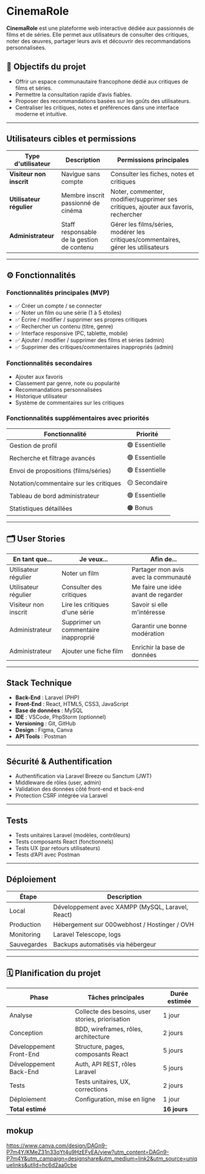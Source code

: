 #  CinemaRole

**CinemaRole** est une plateforme web interactive dédiée aux passionnés de films et de séries. Elle permet aux utilisateurs de consulter des critiques, noter des œuvres, partager leurs avis et découvrir des recommandations personnalisées.

## 📌 Objectifs du projet

- Offrir un espace communautaire francophone dédié aux critiques de films et séries.
- Permettre la consultation rapide d’avis fiables.
- Proposer des recommandations basées sur les goûts des utilisateurs.
- Centraliser les critiques, notes et préférences dans une interface moderne et intuitive.

---

##  Utilisateurs cibles et permissions

| Type d'utilisateur     | Description                                        | Permissions principales |
|------------------------|----------------------------------------------------|--------------------------|
| **Visiteur non inscrit** | Navigue sans compte                              | Consulter les fiches, notes et critiques |
| **Utilisateur régulier** | Membre inscrit passionné de cinéma               | Noter, commenter, modifier/supprimer ses critiques, ajouter aux favoris, rechercher |
| **Administrateur**      | Staff responsable de la gestion de contenu        | Gérer les films/séries, modérer les critiques/commentaires, gérer les utilisateurs |

---

## ⚙ Fonctionnalités

### Fonctionnalités principales (MVP)

- ✅ Créer un compte / se connecter
- ✅ Noter un film ou une série (1 à 5 étoiles)
- ✅ Écrire / modifier / supprimer ses propres critiques
- ✅ Rechercher un contenu (titre, genre)
- ✅ Interface responsive (PC, tablette, mobile)
- ✅ Ajouter / modifier / supprimer des films et séries (admin)
- ✅ Supprimer des critiques/commentaires inappropriés (admin)

### Fonctionnalités secondaires

-  Ajouter aux favoris
-  Classement par genre, note ou popularité
-  Recommandations personnalisées
-  Historique utilisateur
-  Système de commentaires sur les critiques
 ### Fonctionnalités supplémentaires avec priorités

| Fonctionnalité                         | Priorité       |
| -------------------------------------- | -------------- |
| Gestion de profil                      | 🟢 Essentielle |
| Recherche et filtrage avancés          | 🟢 Essentielle |
| Envoi de propositions (films/séries)   | 🟢 Essentielle |
| Notation/commentaire sur les critiques | 🟡 Secondaire  |
| Tableau de bord administrateur         | 🟢 Essentielle |
| Statistiques détaillées                | 🟠 Bonus       |


---

## 🗂️ User Stories

| En tant que... | Je veux... | Afin de... |
|----------------|------------|-------------|
| Utilisateur régulier | Noter un film | Partager mon avis avec la communauté |
| Utilisateur régulier | Consulter des critiques | Me faire une idée avant de regarder |
| Visiteur non inscrit | Lire les critiques d'une série | Savoir si elle m'intéresse |
| Administrateur | Supprimer un commentaire inapproprié | Garantir une bonne modération |
| Administrateur | Ajouter une fiche film | Enrichir la base de données |

---

##  Stack Technique

- **Back-End** : Laravel (PHP)
- **Front-End** : React, HTML5, CSS3, JavaScript
- **Base de données** : MySQL
- **IDE** : VSCode, PhpStorm (optionnel)
- **Versioning** : Git, GitHub
- **Design** : Figma, Canva
- **API Tools** : Postman

---

##  Sécurité & Authentification

- Authentification via Laravel Breeze ou Sanctum (JWT)
- Middleware de rôles (user, admin)
- Validation des données côté front-end et back-end
- Protection CSRF intégrée via Laravel

---

##  Tests

- Tests unitaires Laravel (modèles, contrôleurs)
- Tests composants React (fonctionnels)
- Tests UX (par retours utilisateurs)
- Tests d’API avec Postman

---

##  Déploiement

| Étape | Description |
|-------|-------------|
| Local | Développement avec XAMPP (MySQL, Laravel, React) |
| Production | Hébergement sur 000webhost / Hostinger / OVH |
| Monitoring | Laravel Telescope, logs |
| Sauvegardes | Backups automatisés via hébergeur |

---

## 🗓️ Planification du projet

| Phase              | Tâches principales                                 | Durée estimée |
|--------------------|----------------------------------------------------|----------------|
| Analyse            | Collecte des besoins, user stories, priorisation   | 1 jour         |
| Conception         | BDD, wireframes, rôles, architecture               | 2 jours        |
| Développement Front-End | Structure, pages, composants React            | 5 jours        |
| Développement Back-End  | Auth, API REST, rôles Laravel                  | 5 jours        |
| Tests              | Tests unitaires, UX, corrections                   | 2 jours        |
| Déploiement        | Configuration, mise en ligne                       | 1 jour         |
| **Total estimé**   |                                                    | **16 jours**   |

## mokup 
https://www.canva.com/design/DAGn9-P7m4Y/KMeZ31n33qYt4u9HzEFvEA/view?utm_content=DAGn9-P7m4Y&utm_campaign=designshare&utm_medium=link2&utm_source=uniquelinks&utlId=hc6d2aa0cbe

